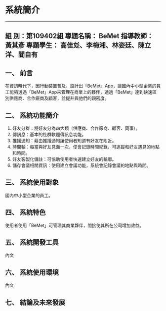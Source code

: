 # 系統簡介

------
 <b>組    別：第109402組
 專題名稱： BeMet
 指導教師： 黃其彥
 專題學生： 高佳彣、李梅湘、林姿廷、陳立洋、閻自有
</b>
------
## 一、	前言
在資訊時代下，因行動裝置普及，設計出「BeMet」App，讓國內中小型企業的員工能夠透過「BeMet」App來管理在商業上的夥伴，透過「BeMet」達到快速區別供應商、合作廠商及顧客，並提升與他們的親密度。
## 二、	系統功能簡介
1.	好友分群：將好友分為四大類（供應商、合作廠商、顧客、同事）。
2.	傳訊息：基本的社群軟題傳訊息功能。
3.	推播通知：藉由推播通知讓使用者知道有好友在附近。
4.	時間軸：每當與好友見面一次，便會記錄時間紀錄，可追蹤和好友遇見的地點和時間。
5.	好友客製化備註：可協助使用者快速建立好友的輪廓。
6.	儲存會議相關資訊：使用建立會議功能，系統會記錄會議的地點與時間。
## 三、	系統使用對象
國內中小型企業的員工。
## 四、	系統特色
使用者使用「BeMet」可管理其商業夥伴，間接使其所在公司增加效益。
## 五、	系統開發工具
內文
## 六、	系統使用環境
內文
## 七、	結論及未來發展